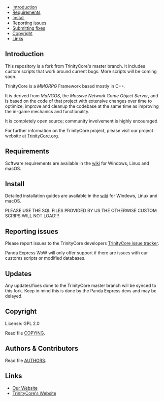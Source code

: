 * [Introduction](#introduction)
* [Requirements](#requirements)
* [Install](#install)
* [Reporting issues](#reporting-issues)
* [Submitting fixes](#submitting-fixes)
* [Copyright](#copyright)
* [Links](#links)

## Introduction

This repository is a fork from TrinityCore's master branch. It includes custom scripts that work around current bugs. More scripts will be coming soon.

TrinityCore is a *MMORPG* Framework based mostly in C++.

It is derived from *MaNGOS*, the *Massive Network Game Object Server*, and is
based on the code of that project with extensive changes over time to optimize,
improve and cleanup the codebase at the same time as improving the in-game
mechanics and functionality.

It is completely open source; community involvement is highly encouraged.

For further information on the TrinityCore project, please visit our project
website at [TrinityCore.org](https://www.trinitycore.org).

## Requirements


Software requirements are available in the [wiki](https://trinitycore.info/en/install/requirements) for
Windows, Linux and macOS.


## Install

Detailed installation guides are available in the [wiki](https://trinitycore.info/en/home) for
Windows, Linux and macOS.

PLEASE USE THE SQL FILES PROVIDED BY US THE OTHERWISE CUSTOM SCRIPS WILL NOT LOAD!!!


## Reporting issues

Please report issues to the TrinityCore developers [TrinityCore issue tracker](https://github.com/TrinityCore/TrinityCore/labels/Branch-master).

Panda Express WoW will only offer support if there are issues with our customs scripts or modified databases.


## Updates

Any updates/fixes done to the TrinityCore master branch will be synced to this fork. Keep in mind this is done by the Panda Express devs and may be delayed.


## Copyright

License: GPL 2.0

Read file [COPYING](COPYING).


## Authors &amp; Contributors

Read file [AUTHORS](AUTHORS).


## Links

* [Our Website](https://pandaexpress.com/)
* [TrinityCore's Website](https://www.trinitycore.org/)
